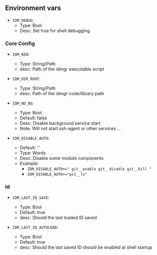 

## Environment vars


* `IDM_DEBUG`:
    * Type: Bool
    * Desc: Set true for shell debugging

### Core Config

* `IDM_BIN`:
    * Type: String/Path
    * desc: Path of the idmgr executable script
* `IDM_DIR_ROOT`:
    * Type: String/Path
    * desc: Path of the idmgr code/library path

* `IDM_NO_BG`:
    * Type: Bool
    * Default: false
    * Desc: Disable background service start
    * Note: Will not start ssh-agent or other services ...

* `IDM_DISABLE_AUTO`:
    * Default: ''
    * Type: Words
    * Desc: Disable some module components
    * Example:
        * `IDM_DISABLE_AUTO+=" git__enable git__disable git__kill "`
        * `IDM_DISABLE_AUTO+="ps1__ls"`

### Id

* `IDM_LAST_ID_SAVE`:
    * Type: Bool
    * Default: true
    * desc: Should the last loaded ID saved

* `IDM_LAST_ID_AUTOLOAD`:
    * Type: Bool
    * Default: true
    * desc: Should the last saved ID should be enabled at shell startup
